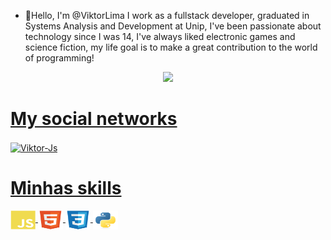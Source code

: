 - 👋Hello, I'm @ViktorLima
I work as a fullstack developer, graduated in Systems Analysis and Development at Unip, I've been passionate about technology since I was 14, I've always liked electronic games and science fiction, my life goal is to make a great contribution to the world of programming!
<div align="center">
  <a href="https://github.com/ViktorLima">
  <img height="180em" src="https://github-readme-stats.vercel.app/api?username=ViktorLima&show_icons=true&theme=dark&include_all_commits=true&count_private=true">
</div>
   <div>
  <h1>My social networks</h1>
  <img align="center" alt="Viktor-Js" height="30" width="40" src="https://skillicons.dev/icons?i=java,kotlin,nodejs,figma&theme=light)](https://skillicons.dev">

</div>
<div>
  <h1>Minhas skills</h1>
  <img align="center" alt="Viktor-Js" height="30" width="40" src="https://raw.githubusercontent.com/devicons/devicon/master/icons/javascript/javascript-plain.svg">
  <img align="center" alt="Viktor-HTML" height="30" width="40" src="https://raw.githubusercontent.com/devicons/devicon/master/icons/html5/html5-original.svg">
  <img align="center" alt="Viktor-CSS" height="30" width="40" src="https://raw.githubusercontent.com/devicons/devicon/master/icons/css3/css3-original.svg">
  <img align="center" alt="Viktor-Python" height="30" width="40" src="https://raw.githubusercontent.com/devicons/devicon/master/icons/python/python-original.svg">
</div>

